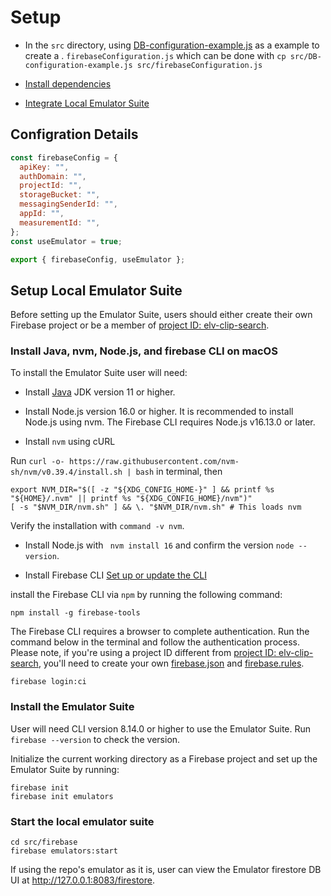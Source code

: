 # Setup

- In the `src` directory, using [DB-configuration-example.js](#configration-details) as a example to create a .
  `firebaseConfiguration.js` which can be done with
  `cp src/DB-configuration-example.js src/firebaseConfiguration.js`

- [Install dependencies](#install-java-nvm-nodejs-and-firebase-cli-on-macos)

- [Integrate Local Emulator Suite](#install-the-emulator-suite)

## Configration Details

```js
const firebaseConfig = {
  apiKey: "",
  authDomain: "",
  projectId: "",
  storageBucket: "",
  messagingSenderId: "",
  appId: "",
  measurementId: "",
};
const useEmulator = true;

export { firebaseConfig, useEmulator };
```

## Setup Local Emulator Suite

Before setting up the Emulator Suite, users should either create their own Firebase project or be a member of [project ID: elv-clip-search](https://console.firebase.google.com/project/elv-clip-search/overview).

### Install Java, nvm, Node.js, and firebase CLI on macOS

To install the Emulator Suite user will need:

- Install [Java](https://www.oracle.com/java/technologies/downloads/#jdk20-mac) JDK version 11 or higher.
- Install Node.js version 16.0 or higher. It is recommended to install Node.js using nvm. The Firebase CLI requires Node.js v16.13.0 or later.

- Install `nvm` using cURL

Run `curl -o- https://raw.githubusercontent.com/nvm-sh/nvm/v0.39.4/install.sh | bash` in terminal, then

```
export NVM_DIR="$([ -z "${XDG_CONFIG_HOME-}" ] && printf %s "${HOME}/.nvm" || printf %s "${XDG_CONFIG_HOME}/nvm")"
[ -s "$NVM_DIR/nvm.sh" ] && \. "$NVM_DIR/nvm.sh" # This loads nvm
```

Verify the installation with `command -v nvm`.

- Install Node.js with ` nvm install 16` and confirm the version `node --version`.

- Install Firebase CLI [Set up or update the CLI](https://firebase.google.com/docs/emulator-suite/install_and_configure)

install the Firebase CLI via `npm` by running the following command:

    npm install -g firebase-tools

The Firebase CLI requires a browser to complete authentication. Run the command below in the terminal and follow the authentication process. Please note, if you're using a project ID different from [project ID: elv-clip-search](https://console.firebase.google.com/project/elv-clip-search/overview), you'll need to create your own [firebase.json](/src/firebase/firebase.json) and [firebase.rules](/src/firebase/firestore.rules).

    firebase login:ci

### Install the Emulator Suite

User will need CLI version 8.14.0 or higher to use the Emulator Suite. Run `firebase --version` to check the version.

Initialize the current working directory as a Firebase project and set up the Emulator Suite by running:

```
firebase init
firebase init emulators
```

### Start the local emulator suite

```
cd src/firebase
firebase emulators:start
```

If using the repo's emulator as it is, user can view the Emulator firestore DB UI at http://127.0.0.1:8083/firestore.
